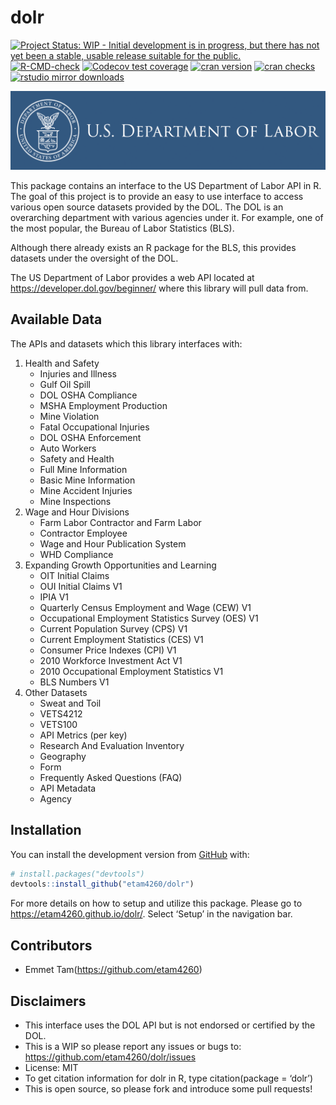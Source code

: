 
<!-- README.md is generated from README.Rmd. Please edit that file -->

# dolr

<!-- badges: start -->

[![Project Status: WIP - Initial development is in progress, but there
has not yet been a stable, usable release suitable for the
public.](https://www.repostatus.org/badges/latest/wip.svg)](https://www.repostatus.org/#wip)
[![R-CMD-check](https://github.com/etam4260/dolr/workflows/R-CMD-check/badge.svg)](https://github.com/etam4260/dolr/actions)
[![Codecov test
coverage](https://codecov.io/gh/etam4260/dolr/branch/main/graph/badge.svg)](https://codecov.io/gh/etam4260/dolr?branch=main)
[![cran
version](https://www.r-pkg.org/badges/version/dolr)](https://cran.r-project.org/package=dolr)
[![cran
checks](https://cranchecks.info/badges/worst/dolr)](https://cranchecks.info/pkgs/dolr)
[![rstudio mirror
downloads](https://cranlogs.r-pkg.org/badges/dolr?color=C9A115)](https://github.com/r-hub/cranlogs.app)
<!-- badges: end -->

![](https://github.com/etam4260/dolr/blob/main/man/figures/DOL.png?raw=true)

This package contains an interface to the US Department of Labor API in
R. The goal of this project is to provide an easy to use interface to
access various open source datasets provided by the DOL. The DOL is an
overarching department with various agencies under it. For example, one
of the most popular, the Bureau of Labor Statistics (BLS).

Although there already exists an R package for the BLS, this provides
datasets under the oversight of the DOL.

The US Department of Labor provides a web API located at
<https://developer.dol.gov/beginner/> where this library will pull data
from.

## Available Data

The APIs and datasets which this library interfaces with:

1.  Health and Safety
    -   Injuries and Illness
    -   Gulf Oil Spill
    -   DOL OSHA Compliance
    -   MSHA Employment Production
    -   Mine Violation
    -   Fatal Occupational Injuries
    -   DOL OSHA Enforcement
    -   Auto Workers
    -   Safety and Health
    -   Full Mine Information
    -   Basic Mine Information
    -   Mine Accident Injuries
    -   Mine Inspections
2.  Wage and Hour Divisions
    -   Farm Labor Contractor and Farm Labor
    -   Contractor Employee
    -   Wage and Hour Publication System
    -   WHD Compliance
3.  Expanding Growth Opportunities and Learning
    -   OIT Initial Claims
    -   OUI Initial Claims V1
    -   IPIA V1
    -   Quarterly Census Employment and Wage (CEW) V1
    -   Occupational Employment Statistics Survey (OES) V1
    -   Current Population Survey (CPS) V1
    -   Current Employment Statistics (CES) V1
    -   Consumer Price Indexes (CPI) V1
    -   2010 Workforce Investment Act V1
    -   2010 Occupational Employment Statistics V1
    -   BLS Numbers V1
4.  Other Datasets
    -   Sweat and Toil
    -   VETS4212
    -   VETS100
    -   API Metrics (per key)
    -   Research And Evaluation Inventory
    -   Geography
    -   Form
    -   Frequently Asked Questions (FAQ)
    -   API Metadata
    -   Agency

## Installation

You can install the development version from
[GitHub](https://github.com/) with:

``` r
# install.packages("devtools")
devtools::install_github("etam4260/dolr")
```

For more details on how to setup and utilize this package. Please go to
<https://etam4260.github.io/dolr/>. Select ‘Setup’ in the navigation
bar.

## Contributors

-   Emmet Tam(<https://github.com/etam4260>)

## Disclaimers

-   This interface uses the DOL API but is not endorsed or certified by
    the DOL.
-   This is a WIP so please report any issues or bugs to:
    <https://github.com/etam4260/dolr/issues>
-   License: MIT
-   To get citation information for dolr in R, type citation(package =
    ‘dolr’)
-   This is open source, so please fork and introduce some pull
    requests!
